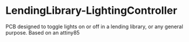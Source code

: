 # LendingLibrary-LightingController
PCB designed to toggle lights on or off in a lending library, or any general purpose. Based on an attiny85
